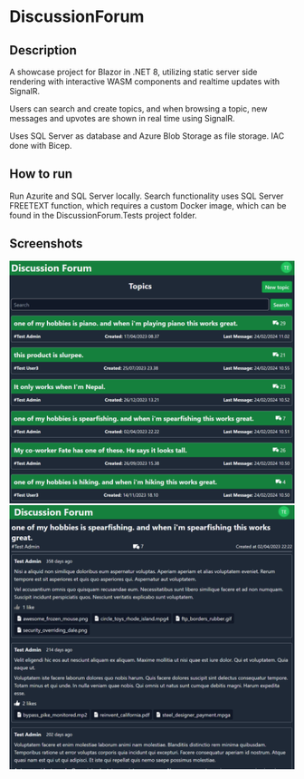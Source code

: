 # DiscussionForum

## Description

A showcase project for Blazor in .NET 8, utilizing static server side rendering with interactive WASM components and realtime updates with SignalR.

Users can search and create topics, and when browsing a topic, new messages and upvotes are shown in real time using SignalR.

Uses SQL Server as database and Azure Blob Storage as file storage.
IAC done with Bicep.

## How to run

Run Azurite and SQL Server locally. Search functionality uses SQL Server FREETEXT function, which requires a custom Docker image, which can be found in the DiscussionForum.Tests project folder.

## Screenshots

![Topics listing](./screenshot1.png)
![Topic view](./screenshot2.png)
